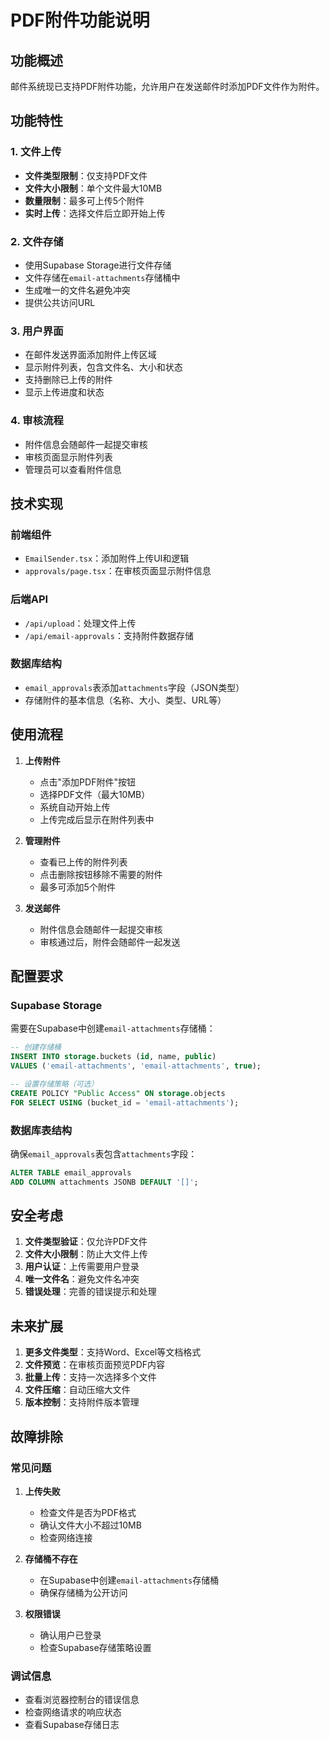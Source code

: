 # PDF附件功能说明

## 功能概述

邮件系统现已支持PDF附件功能，允许用户在发送邮件时添加PDF文件作为附件。

## 功能特性

### 1. 文件上传
- **文件类型限制**：仅支持PDF文件
- **文件大小限制**：单个文件最大10MB
- **数量限制**：最多可上传5个附件
- **实时上传**：选择文件后立即开始上传

### 2. 文件存储
- 使用Supabase Storage进行文件存储
- 文件存储在`email-attachments`存储桶中
- 生成唯一的文件名避免冲突
- 提供公共访问URL

### 3. 用户界面
- 在邮件发送界面添加附件上传区域
- 显示附件列表，包含文件名、大小和状态
- 支持删除已上传的附件
- 显示上传进度和状态

### 4. 审核流程
- 附件信息会随邮件一起提交审核
- 审核页面显示附件列表
- 管理员可以查看附件信息

## 技术实现

### 前端组件
- `EmailSender.tsx`：添加附件上传UI和逻辑
- `approvals/page.tsx`：在审核页面显示附件信息

### 后端API
- `/api/upload`：处理文件上传
- `/api/email-approvals`：支持附件数据存储

### 数据库结构
- `email_approvals`表添加`attachments`字段（JSON类型）
- 存储附件的基本信息（名称、大小、类型、URL等）

## 使用流程

1. **上传附件**
   - 点击"添加PDF附件"按钮
   - 选择PDF文件（最大10MB）
   - 系统自动开始上传
   - 上传完成后显示在附件列表中

2. **管理附件**
   - 查看已上传的附件列表
   - 点击删除按钮移除不需要的附件
   - 最多可添加5个附件

3. **发送邮件**
   - 附件信息会随邮件一起提交审核
   - 审核通过后，附件会随邮件一起发送

## 配置要求

### Supabase Storage
需要在Supabase中创建`email-attachments`存储桶：

```sql
-- 创建存储桶
INSERT INTO storage.buckets (id, name, public)
VALUES ('email-attachments', 'email-attachments', true);

-- 设置存储策略（可选）
CREATE POLICY "Public Access" ON storage.objects
FOR SELECT USING (bucket_id = 'email-attachments');
```

### 数据库表结构
确保`email_approvals`表包含`attachments`字段：

```sql
ALTER TABLE email_approvals 
ADD COLUMN attachments JSONB DEFAULT '[]';
```

## 安全考虑

1. **文件类型验证**：仅允许PDF文件
2. **文件大小限制**：防止大文件上传
3. **用户认证**：上传需要用户登录
4. **唯一文件名**：避免文件名冲突
5. **错误处理**：完善的错误提示和处理

## 未来扩展

1. **更多文件类型**：支持Word、Excel等文档格式
2. **文件预览**：在审核页面预览PDF内容
3. **批量上传**：支持一次选择多个文件
4. **文件压缩**：自动压缩大文件
5. **版本控制**：支持附件版本管理

## 故障排除

### 常见问题

1. **上传失败**
   - 检查文件是否为PDF格式
   - 确认文件大小不超过10MB
   - 检查网络连接

2. **存储桶不存在**
   - 在Supabase中创建`email-attachments`存储桶
   - 确保存储桶为公开访问

3. **权限错误**
   - 确认用户已登录
   - 检查Supabase存储策略设置

### 调试信息
- 查看浏览器控制台的错误信息
- 检查网络请求的响应状态
- 查看Supabase存储日志 